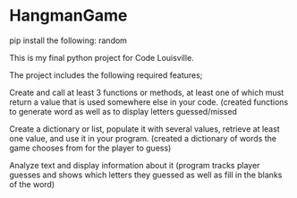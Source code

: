 # HangmanGame

pip install the following:
random

This is my final python project for Code Louisville.

The project includes the following required features;


Create and call at least 3 functions or methods, at least one of which must return a value that is used somewhere else in your code.
(created functions to generate word as well as to display letters guessed/missed

Create a dictionary or list, populate it with several values, retrieve at least one value, and use it in your program.
(created a dictionary of words the game chooses from for the player to guess)

Analyze text and display information about it
(program tracks player guesses and shows which letters they guessed as well as fill in the blanks of the word)
